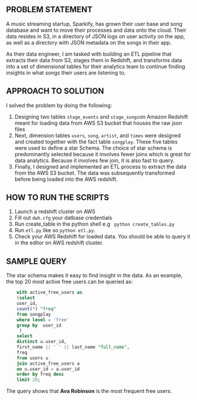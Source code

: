 ## PROBLEM STATEMENT
A music streaming startup, Sparkify, has grown their user base and song database and want to move their processes and data onto the cloud. Their data resides in S3, in a directory of JSON logs on user activity on the app, as well as a directory with JSON metadata on the songs in their app.

As their data engineer, I am tasked with building an ETL pipeline that extracts their data from S3, stages them in Redshift, and transforms data into a set of dimensional tables for their analytics team to continue finding insights in what songs their users are listening to.


## APPROACH TO SOLUTION
I solved the problem by doing the following:
1. Designing two tables `stage_events` and `stage_songs`on Amazon Redshift  meant for loading data from AWS S3 bucket that houses the raw json files
2. Next, dimension tables `users`, `song`, `artist`, and `times` were designed and created together with the fact table `songplay`. These five tables were used to define a star Schema. The choice of star schema is predominantly selected because it involves fewer joins which is great for data analytics. Because it involves few join, it is also fast to query.
3. Finally, I designed and implemented an ETL process to extract the data from the AWS S3 bucket. The data was subsequently transformed before being loaded into the AWS redshift.

## HOW TO RUN THE SCRIPTS
1. Launch a redshift cluster on AWS
2. Fill out `dwh.cfg` your datbase credentials
3. Run create_table in the python shell e.g ``` python create_tables.py```
4. Run `etl.py` like so `python etl.py`. 
5. Check your AWS Redshift for loaded data. You should be able to query it in the editor on AWS redshift cluster.

##  SAMPLE QUERY
The star schema makes it easy to find insight in the data. As an example, the top 20 most active free users can be queried as:

```sql 
    with active_free_users as
    (select
    user_id,
    count(*) "freq"
    from songplay 
    where level = 'free'
    group by  user_id
     )
    select
    distinct u.user_id,
    first_name || ' ' || last_name "full_name",
    freq
    from users u
    join active_free_users a
    on u.user_id = a.user_id
    order by freq desc
    limit 20;
```

The query shows that **Ava Robinson** is the most frequent free users.
